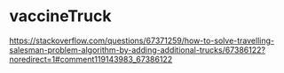# vaccineTruck

https://stackoverflow.com/questions/67371259/how-to-solve-travelling-salesman-problem-algorithm-by-adding-additional-trucks/67386122?noredirect=1#comment119143983_67386122
